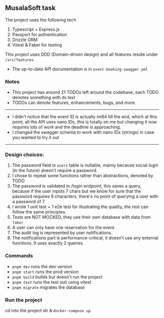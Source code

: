 ## MusalaSoft task

The project uses the following tech
1. Typescript + Express.js
2. Passport for authentication
3. Drizzle ORM
4. Vitest & Faker for testing

This project uses DDD (Domain-driven design) and all features reside under `/src/features`.

- The up-to-date API documentation is in `event-booking-swagger.yml` 

### Notes
- This project has around 21 TODOs left around the codebase, each TODO denotes something with its text
- TODOs can denote features, enhancements, bugs, and more.

---
- I didn't notice that the event ID is actually int64 till the end, which at this point, all the API uses nano IDs, this is totally on me but changing it now requires lots of work and the deadline is approaching.
- I changed the swagger schema to work with nano IDs (strings) in case you wanted to try it out
---

### Design choices:
1. The password field in `users` table is nullable, mainly because social login (in the future) doesn't require a password.
2. I chose to repeat some functions rather than abstractions, denoted by TODO
3. The password is validated in /login endpoint, this saves a query, because if the user inputs 7 chars but we know for sure that the password requires 8 characters, there's no point of querying a user with a password of 7.
4. I wrote 1 unit test + 1 e2e test for illustrating the quality, the rest can follow the same principles.
5. Tests are NOT MOCKED, they use their own database with data from `faker`
6. A user can only have one reservation for the event.
7. The audit log is represented by user notifications.
8. The notifications part is performance-critical, it doesn't use any external functions. It uses exactly 2 queries.

### Commands
- `pnpm dev` runs the dev version
- `pnpm start` runs the prod version
- `pnpm build` builds but doesn't run the project
- `pnpm test` runs the test suit using vitest
- `pnpm migrate` migrates the database

### Run the project
cd into the project dir & `docker-compose up`

